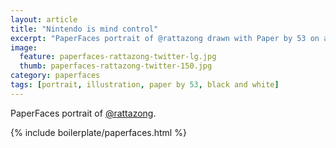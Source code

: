 ```yaml
---
layout: article
title: "Nintendo is mind control"
excerpt: "PaperFaces portrait of @rattazong drawn with Paper by 53 on an iPad."
image: 
  feature: paperfaces-rattazong-twitter-lg.jpg
  thumb: paperfaces-rattazong-twitter-150.jpg
category: paperfaces
tags: [portrait, illustration, paper by 53, black and white]
---
```


PaperFaces portrait of [@rattazong](http://twitter.com/rattazong).

{% include boilerplate/paperfaces.html %}